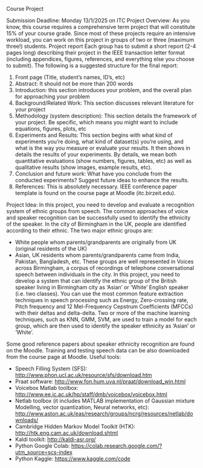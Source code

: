 Course Project

Submission Deadline: Monday 13/1/2025 on ITC
Project Overview:
As you know, this course requires a comprehensive term project that will constitute 15% of your course grade. Since
most of these projects require an intensive workload, you can work on this project in groups of two or three (maximum
three!) students.
Project report
Each group has to submit a short report (2-4 pages long) describing their project in the IEEE transaction letter format
(including appendices, figures, references, and everything else you choose to submit). The following is a suggested
structure for the final report:
1. Front page (Title, student’s names, ID’s, etc)
2. Abstract: It should not be more than 200 words
3. Introduction: this section introduces your problem, and the overall plan for approaching your problem
4. Background/Related Work: This section discusses relevant literature for your project
5. Methodology (system description): This section details the framework of your project. Be specific, which means you
might want to include equations, figures, plots, etc
6. Experiments and Results: This section begins with what kind of experiments you’re doing, what kind of dataset(s)
you’re using, and what is the way you measure or evaluate your results. It then shows in details the results of your
experiments. By details, we mean both quantitative evaluations (show numbers, figures, tables, etc) as well as
qualitative results (show images, example results, etc).
7. Conclusion and future work: What have you conclude from the conducted experiments? Suggest future ideas to
enhance the results.
8. References: This is absolutely necessary.
IEEE conference paper template is found on the course page at Moodle (itc.birzeit.edu).

Project Idea:
In this project, you need to develop and evaluate a recognition system of ethnic groups from speech. The common
approaches of voice and speaker recognition can be successfully used to identify the ethnicity of the speaker. In the city
of Birmingham in the UK, people are identified according to their ethnic. The two major ethnic groups are:
- White people whom parents/grandparents are originally from UK (original residents of the UK)
- Asian, UK residents whom parents/grandparents came from India, Pakistan, Bangladesh, etc.
These groups are well represented in Voices across Birmingham, a corpus of recordings of telephone conversational
speech between individuals in the city. In this project, you need to develop a system that can identify the ethnic group of
the British speaker living in Birmingham city as ‘Asian’ or ‘White’ English speaker (i.e. two classes). You can use the most
common feature extraction techniques in speech processing such as Energy, Zero-crossing rate, Pitch frequency and 12
Mel-Frequency Cepstrum Coefficients (MFCCs) with their deltas and delta-delta. Two or more of the machine learning
techniques, such as KNN, GMM, SVM, are used to train a model for each group, which are then used to identify the
speaker ethnicity as ‘Asian’ or ‘White’.

Some good reference papers about speaker ethnicity recognition are found on the Moodle. Training and testing speech
data can be also downloaded from the course page at Moodle.
Useful tools:
- Speech Filling System (SFS): http://www.phon.ucl.ac.uk/resource/sfs/download.htm
- Praat software: http://www.fon.hum.uva.nl/praat/download_win.html
- Voicebox Matlab toolbox: http://www.ee.ic.ac.uk/hp/staff/dmb/voicebox/voicebox.html
- Netlab toolbox (it includes MATLAB implementation of Gaussian mixture Modelling, vector quantization, Neural
networks, etc): http://www.aston.ac.uk/eas/research/groups/ncrg/resources/netlab/downloads/
- Cambridge Hidden Markov Model Toolkit (HTK): http://htk.eng.cam.ac.uk/download.shtml
- Kaldi toolkit: http://kaldi-asr.org/
- Python Google Colab: https://colab.research.google.com/?utm_source=scs-index
- Python Kaggle: https://www.kaggle.com/code
